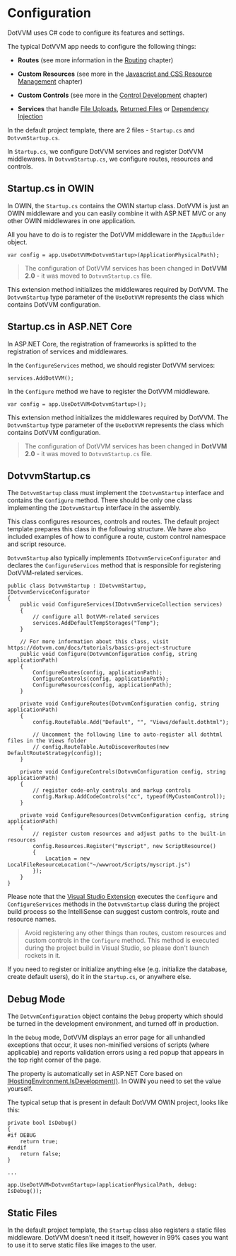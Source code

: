 # Configuration

DotVVM uses C# code to configure its features and settings. 

The typical DotVVM app needs to configure the following things:

+ **Routes** (see more information in the [Routing](/docs/tutorials/basics-routing/{branch}) chapter)

+ **Custom Resources** (see more in the [Javascript and CSS Resource Management](/docs/tutorials/basics-javascript-and-css/{branch}) chapter)

+ **Custom Controls** (see more in the [Control Development](/docs/tutorials/control-development-introduction/{branch}) chapter)

+ **Services** that handle [File Uploads](/docs/controls/builtin/FileUpload/{branch}), [Returned Files](/docs/tutorials/advanced-returning-files/{branch}) or [Dependency Injection](/docs/tutorials/advanced-ioc-di-container/{branch})

In the default project template, there are 2 files - `Startup.cs` and `DotvvmStartup.cs`. 

In `Startup.cs`, we configure DotVVM services and register DotVVM middlewares. In `DotvvmStartup.cs`, we configure routes, resources and controls.


## Startup.cs in OWIN

In OWIN, the `Startup.cs` contains the OWIN startup class. DotVVM is just an OWIN middleware and you can easily combine it with ASP.NET MVC or any other OWIN middlewares in one application. 

All you have to do is to register the DotVVM middleware in the `IAppBuilder` object.

```CSHARP
var config = app.UseDotVVM<DotvvmStartup>(ApplicationPhysicalPath);
```

> The configuration of DotVVM services has been changed in **DotVVM 2.0** - it was moved to `DotvvmStartup.cs` file. 

This extension method initializes the middlewares required by DotVVM. The `DotvvmStartup` type parameter of the `UseDotVVM` represents the class which contains DotVVM configuration.

## Startup.cs in ASP.NET Core

In ASP.NET Core, the registration of frameworks is splitted to the registration of services and middlewares. 

In the `ConfigureServices` method, we should register DotVVM services:

```CSHARP
services.AddDotVVM();
```

In the `Configure` method we have to register the DotVVM middleware.

```CSHARP
var config = app.UseDotVVM<DotvvmStartup>();
```

This extension method initializes the middlewares required by DotVVM. The `DotvvmStartup` type parameter of the `UseDotVVM` represents the class which contains DotVVM configuration.

> The configuration of DotVVM services has been changed in **DotVVM 2.0** - it was moved to `DotvvmStartup.cs` file. 

## DotvvmStartup.cs

The `DotvvmStartup` class must implement the `IDotvvmStartup` interface and contains the `Configure` method. There should be only one class implementing the `IDotvvmStartup` interface in the assembly.

This class configures resources, controls and routes. The default project template prepares this class in the following structure. 
We have also included examples of how to configure a route, custom control namespace and script resource.

`DotvvmStartup` also typically implements `IDotvvmServiceConfigurator` and declares the `ConfigureServices` method that is responsible for registering DotVVM-related services.

```CSHARP
public class DotvvmStartup : IDotvvmStartup, IDotvvmServiceConfigurator
{
    public void ConfigureServices(IDotvvmServiceCollection services)
    {
        // configure all DotVVM-related services
        services.AddDefaultTempStorages("Temp");
    }

    // For more information about this class, visit https://dotvvm.com/docs/tutorials/basics-project-structure
    public void Configure(DotvvmConfiguration config, string applicationPath)
    {
        ConfigureRoutes(config, applicationPath);
        ConfigureControls(config, applicationPath);
        ConfigureResources(config, applicationPath);
    }

    private void ConfigureRoutes(DotvvmConfiguration config, string applicationPath)
    {
        config.RouteTable.Add("Default", "", "Views/default.dothtml");

        // Uncomment the following line to auto-register all dothtml files in the Views folder
        // config.RouteTable.AutoDiscoverRoutes(new DefaultRouteStrategy(config));    
    }

    private void ConfigureControls(DotvvmConfiguration config, string applicationPath)
    {
        // register code-only controls and markup controls
        config.Markup.AddCodeControls("cc", typeof(MyCustomControl));
    }

    private void ConfigureResources(DotvvmConfiguration config, string applicationPath)
    {
        // register custom resources and adjust paths to the built-in resources
        config.Resources.Register("myscript", new ScriptResource()
        {
            Location = new LocalFileResourceLocation("~/wwwroot/Scripts/myscript.js")
        });
    }
}
```

Please note that the [Visual Studio Extension](/landing/dotvvm-for-visual-studio-extension) executes the `Configure` and `ConfigureServices` methods in the `DotvvmStartup` class during the project build process so the IntelliSense can suggest custom controls, route and resource names.

> Avoid registering any other things than routes, custom resources and custom controls in the `Configure` method.
> This method is executed during the project build in Visual Studio, so please don't launch rockets in it.

If you need to register or initialize anything else (e.g. initialize the database, create default users), do it in the `Startup.cs`, or anywhere else.

## Debug Mode

The `DotvvmConfiguration` object contains the `Debug` property which should be turned in the development environment, and turned off in production.

In the `Debug` mode, DotVVM displays an error page for all unhandled exceptions that occur, it uses non-minified versions of scripts (where applicable) and reports validation errors using a red popup that appears in the top right corner of the page.

The property is automatically set in ASP.NET Core based on [IHostingEnvironment.IsDevelopment()](https://docs.microsoft.com/en-us/aspnet/core/api/microsoft.aspnetcore.hosting.hostingenvironmentextensions#Microsoft_AspNetCore_Hosting_HostingEnvironmentExtensions_IsDevelopment_Microsoft_AspNetCore_Hosting_IHostingEnvironment_). In OWIN you need to set the value yourself. 

The typical setup that is present in default DotVVM OWIN project, looks like this:

```CSHARP
private bool IsDebug()
{
#if DEBUG
    return true;
#endif
    return false;
}

...

app.UseDotVVM<DotvvmStartup>(applicationPhysicalPath, debug: IsDebug());
```

## Static Files

In the default project template, the `Startup` class also registers a static files middleware. DotVVM doesn't need it itself, however in 99% cases you want to use it to serve static files like images to the user.
